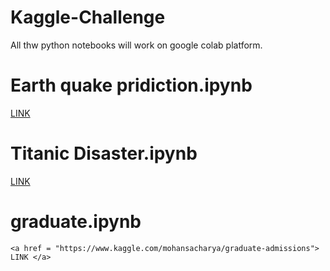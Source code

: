 # Kaggle-Challenge

All thw python notebooks will work on google colab platform.

# Earth quake pridiction.ipynb
   <a href= "https://www.kaggle.com/c/LANL-Earthquake-Prediction/overview"> LINK </a>
 
 # Titanic Disaster.ipynb
   <a href= "https://www.kaggle.com/c/titanic"> LINK </a>
    
    
 # graduate.ipynb
    <a href = "https://www.kaggle.com/mohansacharya/graduate-admissions"> LINK </a>

